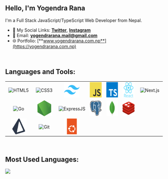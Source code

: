 <h2 align="left">Hello, I'm Yogendra Rana</h2>

I'm a Full Stack JavaScript/TypeScript Web Developer from Nepal.

- 🔗 My Social Links: [**Twitter**](https://twitter.com/yoogendra_rana), [**Instagram**](https://instagram.com/yogendra.rana.magar)
- 📧 Email: **yogendrarana.mail@gmail.com**  
- 🌐 Portfolio: [**www.yogendrarana.com.np**](https://yogendrarana.com.np)


<br />

## Languages and Tools:
<table align="center">
  <tr>
    <td align="center" width="120">
      <img src="https://cdn.jsdelivr.net/gh/devicons/devicon/icons/html5/html5-original.svg" alt="HTML5" height="50" />
    </td>
    <td align="center" width="120">
      <img src="https://cdn.jsdelivr.net/gh/devicons/devicon/icons/css3/css3-original.svg" alt="CSS3" height="50" />
    </td>
    <td align="center" width="120">
      <img src="https://raw.githubusercontent.com/devicons/devicon/master/icons/tailwindcss/tailwindcss-original.svg" alt="Tailwind" height="50" />
    </td>
    <td align="center" width="120">
      <img src="https://raw.githubusercontent.com/devicons/devicon/master/icons/javascript/javascript-original.svg" alt="JavaScript" height="50" />
    </td>
    <td align="center" width="120">
      <img src="https://raw.githubusercontent.com/devicons/devicon/master/icons/typescript/typescript-original.svg" alt="TypeScript" height="50" />
    </td>
    <td align="center" width="120">
      <img src="https://raw.githubusercontent.com/devicons/devicon/master/icons/react/react-original-wordmark.svg" alt="React" height="50" />
    </td>
    <td align="center" width="120">
      <img src="https://cdn.jsdelivr.net/gh/devicons/devicon/icons/nextjs/nextjs-original.svg" alt="Next.js" height="50" />
    </td>
  </tr>
  
  <tr>
    <td align="center" width="120">
      <img src="https://cdn.jsdelivr.net/gh/devicons/devicon/icons/go/go-original.svg" alt="Go" height="50" />
    </td>
    <td align="center" width="120">
      <img src="https://raw.githubusercontent.com/devicons/devicon/master/icons/nodejs/nodejs-original.svg" alt="NodeJS" height="50" />
    </td>
    <td align="center" width="120">
      <img src="https://cdn.jsdelivr.net/gh/devicons/devicon/icons/express/express-original.svg" alt="ExpressJS" height="50" />
    </td>
    <td align="center" width="120">
      <img src="https://raw.githubusercontent.com/devicons/devicon/master/icons/postgresql/postgresql-original.svg" alt="PostgreSQL" height="50" />
    </td>
    <td align="center" width="120">
      <img src="https://raw.githubusercontent.com/devicons/devicon/master/icons/mongodb/mongodb-original.svg" alt="MongoDB" height="50" />
    </td>
    <td align="center" width="120">
      <img src="https://raw.githubusercontent.com/devicons/devicon/master/icons/redis/redis-original.svg" alt="Redis" height="50" />
    </td>
  </tr>
  
  <tr>
    <td align="center" width="120">
      <img src="https://raw.githubusercontent.com/devicons/devicon/master/icons/prisma/prisma-original.svg" alt="Prisma" height="50" />
    </td>
    <td align="center" width="120">
      <img src="https://www.vectorlogo.zone/logos/git-scm/git-scm-icon.svg" alt="Git" height="50" />
    </td>
    <td align="center" width="120">
      <img src="https://raw.githubusercontent.com/devicons/devicon/master/icons/ubuntu/ubuntu-original.svg" alt="Ubuntu" height="50" />
    </td>
  </tr>
</table>



<br/>

## Most Used Languages:
<img width="400" src="https://github-readme-stats.vercel.app/api/top-langs/?username=yogendrarana&theme=dark&hide_border=false&include_all_commits=true&count_private=true&layout=compact" />

<br />

